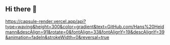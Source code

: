 ## Hi there 👋

<!--
**HansHeidmann/HansHeidmann** is a ✨ _special_ ✨ repository because its `README.md` (this file) appears on your GitHub profile.

Here are some ideas to get you started:

- 🔭 I’m currently working on ...
- 🌱 I’m currently learning ...
- 👯 I’m looking to collaborate on ...
- 🤔 I’m looking for help with ...
- 💬 Ask me about ...
- 📫 How to reach me: ...
- 😄 Pronouns: ...
- ⚡ Fun fact: ...
-->
https://capsule-render.vercel.app/api?type=waving&height=300&color=gradient&text=GitHub.com/Hans%20Heidmann&descAlign=91&rotate=0&fontAlign=33&fontAlignY=19&descAlignY=39&animation=fadeIn&strokeWidth=0&reversal=true
